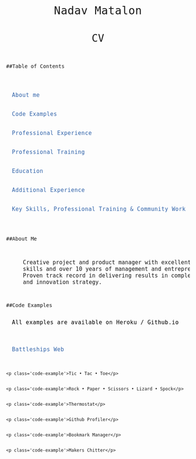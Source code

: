 <pre>
<style>
	.page-title {
       	text-align: center;
    }
   	.name-title {
       	font-size: 30px;
    	letter-spacing: 0.5px;
     	padding-top: 0px !important;
     	padding-bottom: 0px !important;
     	margin-top: 0px !important;
     	margin-bottom: -10px !important;
   	}
   	.name-subtitle {
       	font-size: 28px;
      	letter-spacing: 0.5px;
     	padding-top: 0px !important;
     	padding-bottom: 0px !important;
     	margin-top: 20px !important;
     	margin-bottom: -10px !important;
   	}
   	.table-of-contents {
      	font-size: 22px;
      	letter-spacing: 0.5px;
      	color: rgb(0, 0, 0);
     	padding-top: 0px !important;
     	padding-bottom: 0px !important;
     	margin-top: 0px !important;
     	margin-bottom: -10px !important;
   	}
   	.table-link {
      	font-size: 15px;
      	letter-spacing: 0.5px;
      	padding-left: 16px;
      	color: rgb(50, 100, 170);
     	padding-top: 0px !important;
     	padding-bottom: 0px !important;
     	margin-top: 0px !important;
     	margin-bottom: 2px !important;
   	}
   	.about-content {
      	font-size: 15px;
      	padding-left: 10px
   	}
   	.code-example {
      	font-size: 15px;
      	letter-spacing: 0.5px;
      	padding-left: 16px;
      	color: rgb(50, 100, 170);
     	padding-top: 0px !important;
     	padding-bottom: 0px !important;
     	margin-top: 0px !important;
     	margin-bottom: 4px !important;
   	}
    .code-examples-content {
      	font-size: 15px;
      	letter-spacing: 0.5px;
      	padding-left: 16px;
      	color: rgb(0, 0, 0);
     	padding-top: 0px !important;
     	padding-bottom: 0px !important;
     	margin-top: 0px !important;
     	margin-bottom: 8px !important;
        }
</style>

<div class='page-title'>
	<p class='name-title'>Nadav Matalon</p>
	<p class='name-subtitle'>CV</p>
</div>

##Table of Contents
<div>
    <p class='table-link'>About me</p>
    <p class='table-link'>Code Examples</p>
    <p class='table-link'>Professional Experience</p>
    <p class='table-link'>Professional Training</p>
    <p class='table-link'>Education</p>
    <p class='table-link'>Additional Experience</p>
    <p class='table-link'>Key Skills, Professional Training &amp; Community Work</p>
</div>

##About Me
<div class='about-content'>
	Creative project and product manager with excellent leadership and communication 
	skills and over 10 years of management and entrepreneurial experience. 
	Proven track record in delivering results in complex projects, problem solving 
	and innovation strategy.
</div>

##Code Examples
<div class='code-examples-content'>All examples are available on Heroku / Github.io</div>
<div class='code-examples'>
    <p class='code-example'>Battleships Web</p>


    <p class='code-example'>Tic • Tac • Toe</p>


    <p class='code-example'>Rock • Paper • Scissors • Lizard • Spock</p>


    <p class='code-example'>Thermostat</p>


   	<p class='code-example'>Github Profiler</p>


    <p class='code-example'>Bookmark Manager</p>


    <p class='code-example'>Makers Chitter</p>
</div>
</pre>
